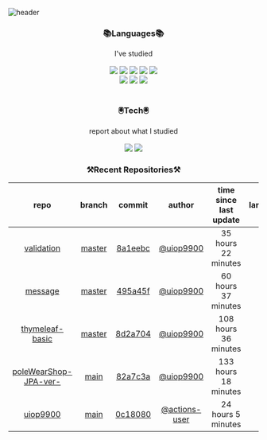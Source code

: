 
![header](https://capsule-render.vercel.app/api?type=waving&color=timeGradient&height=300&section=header&text=Jia's%20GitHub&fontSize=90)
 
<h3 align="center">📚Languages📚</h3>
<div align="center">I've studied</div><br>

<div align="center">
  <img src="https://img.shields.io/badge/Java-007396?style=flat-square&logo=Java&logoColor=white"/> 
   <img src="https://img.shields.io/badge/Spring Boot-6DB33F?style=flat-square&logo=Spring Boot&logoColor=white"/>
   <img src="https://img.shields.io/badge/HTML-E34F26?style=flat-square&logo=HTML&logoColor=white"/>
   <img src="https://img.shields.io/badge/MySQL-4479A1?style=flat-square&logo=MySQL&logoColor=white"/>
   <img src="https://img.shields.io/badge/AWS-232F3E?style=flat-square&logo=AWS&logoColor=white"/><br>
   <img src="https://img.shields.io/badge/CSS-1572B6?style=flat-square&logo=CSS&logoColor=white"/>
   <img src="https://img.shields.io/badge/JavaScript-F7DF1E?style=flat-square&logo=JavaScript&logoColor=white"/>
   <img src="https://img.shields.io/badge/Bootstrap-7952B3?style=flat-square&logo=Bootstrap&logoColor=white"/>
</div><br>

<h3 align="center">🖲️Tech🖲️</h3>
<div align="center">report about what I studied</div><br>

<div align="center">
<a href="https://blog.naver.com/jia9510"><img src="https://img.shields.io/badge/Naver-03C75A?style=flat-square&logo=Naver&logoColor=white&link=https://blog.naver.com/jia9510"/></a>
<a href="https://github.com/uiop9900/uiop9900"><img src="https://img.shields.io/badge/GitHub-181717?style=flat-square&logo=GitHub&logoColor=white&link=https://github.com/uiop9900/uiop9900"/></a>
</div>
 

<h3 align="center">⚒Recent Repositories⚒</h3>

| repo | branch | commit | author | time since last update | language |
|:---:|:---:|:---:|:---:|:---:|:---:|
| [validation](https://github.com/uiop9900/validation) | [master](https://github.com/uiop9900/validation/tree/master) |[8a1eebc](https://github.com/uiop9900/validation/commit/8a1eebce9d052a92095f48533d6123c848a3e4bd) | [@uiop9900](https://github.com/uiop9900) |35 hours 22 minutes | ![](https://img.shields.io/badge/language-Java-default.svg?style=flat-square)|
| [message](https://github.com/uiop9900/message) | [master](https://github.com/uiop9900/message/tree/master) |[495a45f](https://github.com/uiop9900/message/commit/495a45fc0d723ead096ea71e0df92241bbbdb539) | [@uiop9900](https://github.com/uiop9900) |60 hours 37 minutes | ![](https://img.shields.io/badge/language-Java-default.svg?style=flat-square)|
| [thymeleaf-basic](https://github.com/uiop9900/thymeleaf-basic) | [master](https://github.com/uiop9900/thymeleaf-basic/tree/master) |[8d2a704](https://github.com/uiop9900/thymeleaf-basic/commit/8d2a70484628045ee7398c60b7b504b094f7eba4) | [@uiop9900](https://github.com/uiop9900) |108 hours 36 minutes | ![](https://img.shields.io/badge/language-HTML-default.svg?style=flat-square)|
| [poleWearShop-JPA-ver-](https://github.com/uiop9900/poleWearShop-JPA-ver-) | [main](https://github.com/uiop9900/poleWearShop-JPA-ver-/tree/main) |[82a7c3a](https://github.com/uiop9900/poleWearShop-JPA-ver-/commit/82a7c3a0a64a75dc8c59caf7b7a9dd414e922823) | [@uiop9900](https://github.com/uiop9900) |133 hours 18 minutes | ![](https://img.shields.io/badge/language-unknown-default.svg?style=flat-square)|
| [uiop9900](https://github.com/uiop9900/uiop9900) | [main](https://github.com/uiop9900/uiop9900/tree/main) |[0c18080](https://github.com/uiop9900/uiop9900/commit/0c1808022c4104c72f15317927f3b928239604fe) | [@actions-user](https://github.com/actions-user) |24 hours 5 minutes | ![](https://img.shields.io/badge/language-Go-default.svg?style=flat-square)|



